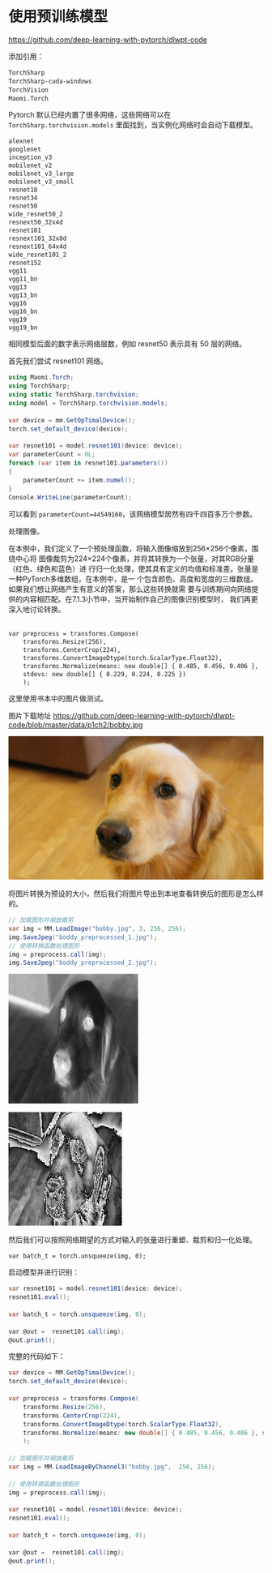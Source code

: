 # 使用预训练模型

https://github.com/deep-learning-with-pytorch/dlwpt-code



添加引用：



```xml
TorchSharp
TorchSharp-cuda-windows
TorchVision
Maomi.Torch
```



Pytorch 默认已经内置了很多网络，这些网络可以在 `TorchSharp.torchvision.models` 里面找到，当实例化网络时会自动下载模型。

```
alexnet
googlenet
inception_v3
mobilenet_v2
mobilenet_v3_large
mobilenet_v3_small
resnet18
resnet34
resnet50
wide_resnet50_2
resnext50_32x4d
resnet101
resnext101_32x8d
resnext101_64x4d
wide_resnet101_2
resnet152
vgg11
vgg11_bn
vgg13
vgg13_bn
vgg16
vgg16_bn
vgg19
vgg19_bn
```



相同模型后面的数字表示网络层数，例如 resnet50 表示具有 50 层的网络。



首先我们尝试 resnet101 网络。

```csharp
using Maomi.Torch;
using TorchSharp;
using static TorchSharp.torchvision;
using model = TorchSharp.torchvision.models;

var device = mm.GetOpTimalDevice();
torch.set_default_device(device);

var resnet101 = model.resnet101(device: device);
var parameterCount = 0L;
foreach (var item in resnet101.parameters())
{
    parameterCount += item.numel();
}
Console.WriteLine(parameterCount);

```

可以看到 `parameterCount=44549160`，该网络模型居然有四千四百多万个参数。



处理图像。

在本例中，我们定义了一个预处理函数，将输入图像缩放到256×256个像素，围绕中心将 图像裁剪为224×224个像素，并将其转换为一个张量，对其RGB分量（红色、绿色和蓝色）进 行归一化处理，使其具有定义的均值和标准差。张量是一种PyTorch多维数组，在本例中，是一 个包含颜色、高度和宽度的三维数组。如果我们想让网络产生有意义的答案，那么这些转换就需 要与训练期间向网络提供的内容相匹配。在7.1.3小节中，当开始制作自己的图像识别模型时， 我们再更深入地讨论转换。

```

var preprocess = transforms.Compose(
    transforms.Resize(256),
    transforms.CenterCrop(224),
    transforms.ConvertImageDtype(torch.ScalarType.Float32),
    transforms.Normalize(means: new double[] { 0.485, 0.456, 0.406 },
    stdevs: new double[] { 0.229, 0.224, 0.225 })
    );
```



这里使用书本中的图片做测试。

图片下载地址 https://github.com/deep-learning-with-pytorch/dlwpt-code/blob/master/data/p1ch2/bobby.jpg



![bobby.jpg](images/bobby.jpg)



将图片转换为预设的大小，然后我们将图片导出到本地查看转换后的图形是怎么样的。

```csharp
// 加载图形并缩放裁剪
var img = MM.LoadImage("bobby.jpg", 3, 256, 256);
img.SaveJpeg("boddy_preprocessed_1.jpg");
// 使用转换函数处理图形
img = preprocess.call(img);
img.SaveJpeg("boddy_preprocessed_2.jpg");
```

![boddy_preprocessed_1](images/boddy_preprocessed_1.jpg)

![boddy_preprocessed_2](images/boddy_preprocessed_2.jpg)



然后我们可以按照网络期望的方式对输入的张量进行重塑、裁剪和归一化处理。

```
var batch_t = torch.unsqueeze(img, 0);
```



启动模型并进行识别：

```csharp
var resnet101 = model.resnet101(device: device);
resnet101.eval();

var batch_t = torch.unsqueeze(img, 0);

var @out =  resnet101.call(img);
@out.print();
```



完整的代码如下：

````csharp
var device = MM.GetOpTimalDevice();
torch.set_default_device(device);

var preprocess = transforms.Compose(
    transforms.Resize(256),
    transforms.CenterCrop(224),
    transforms.ConvertImageDtype(torch.ScalarType.Float32),
    transforms.Normalize(means: new double[] { 0.485, 0.456, 0.406 }, stdevs: new double[] { 0.229, 0.224, 0.225 })
    );

// 加载图形并缩放裁剪
var img = MM.LoadImageByChannel3("bobby.jpg",  256, 256);

// 使用转换函数处理图形
img = preprocess.call(img);

var resnet101 = model.resnet101(device: device);
resnet101.eval();

var batch_t = torch.unsqueeze(img, 0);

var @out =  resnet101.call(img);
@out.print();
````

